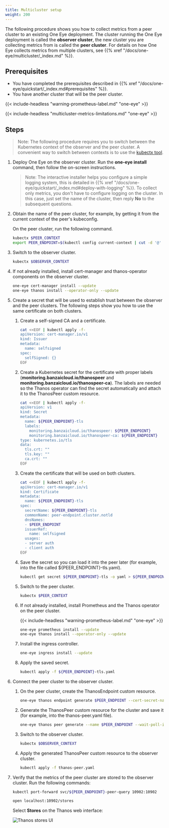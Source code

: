 ```yaml
---
title: Multicluster setup
weight: 200
---
```


The following procedure shows you how to collect metrics from a peer cluster to an existing One Eye deployment. The cluster running the One Eye deployment is called the **observer cluster**, the new cluster you are collecting metrics from is called the **peer cluster**. For details on how One Eye collects metrics from multiple clusters, see {{% xref "/docs/one-eye/multicluster/_index.md" %}}.

## Prerequisites

- You have completed the prerequisites described in {{% xref "/docs/one-eye/quickstart/_index.md#prerequisites" %}}.
- You have another cluster that will be the peer cluster.

{{< include-headless "warning-prometheus-label.md" "one-eye" >}}

{{< include-headless "multicluster-metrics-limitations.md" "one-eye" >}}

## Steps

> Note: The following procedure requires you to switch between the Kubernetes context of the observer and the peer cluster. A convenient way to switch between contexts is to use the [kubectx tool](https://github.com/ahmetb/kubectx).

<!-- FIXME: Include a kubectx-less command? -->
1. Deploy One Eye on the observer cluster. Run the **one-eye install** command, then follow the on-screen instructions.

    > Note: The interactive installer helps you configure a simple logging system, this is detailed in {{% xref "/docs/one-eye/quickstart/_index.md#deploy-with-logging" %}}. To collect only metrics, you don't have to configure logging on the cluster. In this case, just set the name of the cluster, then reply **No** to the subsequent questions.

1. Obtain the name of the peer cluster, for example, by getting it from the current context of the peer's kubeconfig.

    On the peer cluster, run the following command.

    ```bash
    kubectx $PEER_CONTEXT
    export PEER_ENDPOINT=$(kubectl config current-context | cut -d '@' -f 2)
    ```

1. Switch to the observer cluster.

    ```bash
    kubectx $OBSERVER_CONTEXT
    ```

1. If not already installed, install cert-manager and thanos-operator components on the observer cluster.

    ```bash
    one-eye cert-manager install --update
    one-eye thanos install --operator-only --update
    ```

1. Create a secret that will be used to establish trust between the observer and the peer clusters. The following steps show you how to use the same certificate on both clusters.
    <!-- FIXME: Mention other possibilities
    > pepov mentioned that secrets from an external PKI like vault can be used - how?
    > what if the clusters are in a service mesh? -->

    1. Create a self-signed CA and a certificate.

        ```bash
        cat <<EOF | kubectl apply -f-
        apiVersion: cert-manager.io/v1
        kind: Issuer
        metadata:
          name: selfsigned
        spec:
          selfSigned: {}
        EOF
        ```

    1. Create a Kubernetes secret for the certificate with proper labels (**monitoring.banzaicloud.io/thanospeer** and **monitoring.banzaicloud.io/thanospeer-ca**). The labels are needed so the Thanos operator can find the secret automatically and attach it to the ThanosPeer custom resource.

        ```bash
        cat <<EOF | kubectl apply -f-
        apiVersion: v1
        kind: Secret
        metadata:
          name: ${PEER_ENDPOINT}-tls
          labels:
            monitoring.banzaicloud.io/thanospeer: ${PEER_ENDPOINT}
            monitoring.banzaicloud.io/thanospeer-ca: ${PEER_ENDPOINT}
        type: kubernetes.io/tls
        data:
          tls.crt: ""
          tls.key: ""
          ca.crt: ""
        EOF
        ```

    1. Create the certificate that will be used on both clusters.

        ```bash
        cat <<EOF | kubectl apply -f-
        apiVersion: cert-manager.io/v1
        kind: Certificate
        metadata:
          name: ${PEER_ENDPOINT}-tls
        spec:
          secretName: ${PEER_ENDPOINT}-tls
          commonName: peer-endpoint.cluster.notld
          dnsNames:
          - $PEER_ENDPOINT
          issuerRef:
            name: selfsigned
          usages:
          - server auth
          - client auth
        EOF
        ```

    1. Save the secret so you can load it into the peer later (for example, into the file called ${PEER_ENDPOINT}-tls.yaml).

        ```bash
        kubectl get secret ${PEER_ENDPOINT}-tls -o yaml > ${PEER_ENDPOINT}-tls.yaml
        ```

    1. Switch to the peer cluster.

        ```bash
        kubectx $PEER_CONTEXT
        ```

    1. If not already installed, install Prometheus and the Thanos operator on the peer cluster.

        {{< include-headless "warning-prometheus-label.md" "one-eye" >}}

        ```bash
        one-eye prometheus install --update
        one-eye thanos install --operator-only --update
        ```

    1. Install the ingress controller.

        ```bash
        one-eye ingress install --update
        ```

    1. Apply the saved secret.

        ```bash
        kubectl apply -f ${PEER_ENDPOINT}-tls.yaml
        ```

1. Connect the peer cluster to the observer cluster.

    1. On the peer cluster, create the ThanosEndpoint custom resource.

        ```bash
        one-eye thanos endpoint generate $PEER_ENDPOINT --cert-secret-name ${PEER_ENDPOINT}-tls --ca-bundle-secret-name ${PEER_ENDPOINT}-tls | kubectl apply -f-
        ```

    1. Generate the ThanosPeer custom resource for the cluster and save it (for example, into the thanos-peer.yaml file).

        ```bash
        one-eye thanos peer generate --name $PEER_ENDPOINT --wait-poll-interval 5  > thanos-peer.yaml
        ```

    1. Switch to the observer cluster.

        ```bash
        kubectx $OBSERVER_CONTEXT
        ```

    1. Apply the generated ThanosPeer custom resource to the observer cluster.

        ```bash
        kubectl apply -f thanos-peer.yaml
        ```

1. Verify that the metrics of the peer cluster are stored to the observer cluster. Run the following commands:

    ```bash
    kubectl port-forward svc/${PEER_ENDPOINT}-peer-query 10902:10902

    open localhost:10902/stores
    ```

    Select **Stores** on the Thanos web interface:

    ![Thanos stores UI](../thanos-stores-ui.png)